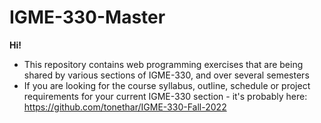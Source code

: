 # IGME-330-Master

**Hi!**

- This repository contains web programming exercises that are being shared by various sections of IGME-330, and over several semesters 
- If you are looking for the course syllabus, outline, schedule or project requirements for your current IGME-330 section - it's probably here: https://github.com/tonethar/IGME-330-Fall-2022

